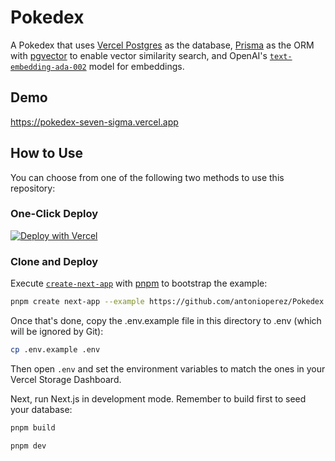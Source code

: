 # Pokedex

A Pokedex that uses [Vercel Postgres](https://vercel.com/postgres) as the database, [Prisma](https://prisma.io/) as the ORM with [pgvector](https://github.com/pgvector/pgvector-node#prisma) to enable vector similarity search, and OpenAI's [`text-embedding-ada-002`](https://platform.openai.com/docs/guides/embeddings) model for embeddings.

## Demo

https://pokedex-seven-sigma.vercel.app

## How to Use

You can choose from one of the following two methods to use this repository:

### One-Click Deploy

[![Deploy with Vercel](https://vercel.com/button)](https://vercel.com/new/clone?repository-url=https://github.com/antonioperez/Pokedex&env=OPENAI_API_KEY&envDescription=Get+your+OpenAI+API+key+here%3A&envLink=https%3A%2F%2Fplatform.openai.com%2Faccount%2Fapi-keys&project-name=pokedex&repository-name=pokedex&demo-title=Pokedex&demo-description=A+Next.js+template+that+uses+Vercel+Postgres+as+the+database%2C+Prisma+as+the+ORM+with+pgvector+to+enable+vector+similarity+search%2C+and+OpenAI%E2%80%99s+models+for+text+embeddings.&demo-url=https://pokedex-seven-sigma.vercel.app&demo-image=https://pokedex-seven-sigma.vercel.app/pokeball.jpg&stores=%5B%7B%22type%22%3A%22kv%22%7D%2C%7B%22type%22%3A%22postgres%22%7D%5D)

### Clone and Deploy

Execute [`create-next-app`](https://github.com/vercel/next.js/tree/canary/packages/create-next-app) with [pnpm](https://pnpm.io/installation) to bootstrap the example:

```bash
pnpm create next-app --example https://github.com/antonioperez/Pokedex
```

Once that's done, copy the .env.example file in this directory to .env (which will be ignored by Git):

```bash
cp .env.example .env
```

Then open `.env` and set the environment variables to match the ones in your Vercel Storage Dashboard.

Next, run Next.js in development mode. Remember to build first to seed your database:

```bash
pnpm build
```

```bash
pnpm dev
```
